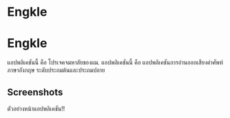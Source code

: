 # Engkle
# Engkle
แอปพลิเคชันนี้ คือ โปรเจคจมหาลัยของผม. แอปพลิเคชันนี้ คือ แอปพลิเคชันการอ่านออกเสียงคำศัพท์ภาษาอังกฤษ ระดับประถมต้นและประถมปลาย

## Screenshots

ตัวอย่างหน้าแอปพลิเคชัน!!
